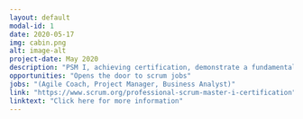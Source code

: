 ```yaml
---
layout: default
modal-id: 1
date: 2020-05-17
img: cabin.png
alt: image-alt
project-date: May 2020
description: "PSM I, achieving certification, demonstrate a fundamental level of Scrum mastery. Price: $150.00"
opportunities: "Opens the door to scrum jobs"
jobs: "(Agile Coach, Project Manager, Business Analyst)"
link: "https://www.scrum.org/professional-scrum-master-i-certification"
linktext: "Click here for more information"	
---
```

